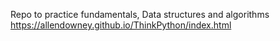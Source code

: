 Repo to practice fundamentals, Data structures and algorithms
https://allendowney.github.io/ThinkPython/index.html
